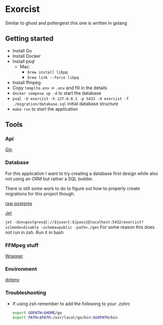 # Exorcist

Similar to ghost and poltergeist this one is written in golang

## Getting started

- Install Go
- Install Docker
- Install psql
  - Mac:
    - `brew install libpq`
    - `brew link --force libpq`
- Install ffmpeg
- Copy `templte.env` -> `.env` and fill in the details
- `docker compose up -d` to start the database
- `psql -U exorcist -h 127.0.0.1 -p 5432 -d exorcist -f ./migration/database.sql` initial database structure
- `make run` to start the application

## Tools

### Api

[Gin](https://go.dev/doc/tutorial/web-service-gin)

### Database

For this application I want to try creating a database first design while also not using an ORM but rather a SQL builder.

There is still some work to do to figure out how to properly create migrations for this project though.

[raw postgres](https://golangdocs.com/golang-postgresql-example)

[Jet](https://github.com/go-jet/jet)

`jet -dsn=postgresql://${user}:${pass}@localhost:5432/exorcist?sslmode=disable -schema=public -path=./gen`
For some reason this does not run in zsh. Run it in bash

### FFMpeg stuff

[Wrapper](https://github.com/u2takey/ffmpeg-go)

### Environment

[dotenv](https://github.com/joho/godotenv)

### Troubleshooting

- If using zsh remember to add the following to your .zshrc

  ```bash
  export GOPATH=$HOME/go  
  export PATH=$PATH:/usr/local/go/bin:$GOPATH/bin
  ```
